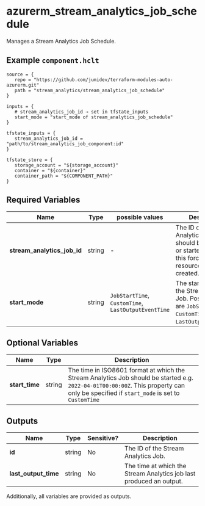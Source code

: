 # azurerm_stream_analytics_job_schedule

Manages a Stream Analytics Job Schedule.

## Example `component.hclt`

```hcl
source = {
   repo = "https://github.com/jumidev/terraform-modules-auto-azurerm.git" 
   path = "stream_analytics/stream_analytics_job_schedule" 
}

inputs = {
   # stream_analytics_job_id → set in tfstate_inputs
   start_mode = "start_mode of stream_analytics_job_schedule" 
}

tfstate_inputs = {
   stream_analytics_job_id = "path/to/stream_analytics_job_component:id" 
}

tfstate_store = {
   storage_account = "${storage_account}" 
   container = "${container}" 
   container_path = "${COMPONENT_PATH}" 
}

```

## Required Variables

| Name | Type |  possible values |  Description |
| ---- | --------- |  ----------- | ----------- |
| **stream_analytics_job_id** | string |  -  |  The ID of the Stream Analytics Job that should be scheduled or started. Changing this forces a new resource to be created. | 
| **start_mode** | string |  `JobStartTime`, `CustomTime`, `LastOutputEventTime`  |  The starting mode of the Stream Analytics Job. Possible values are `JobStartTime`, `CustomTime` and `LastOutputEventTime`. | 

## Optional Variables

| Name | Type |  Description |
| ---- | --------- |  ----------- |
| **start_time** | string |  The time in ISO8601 format at which the Stream Analytics Job should be started e.g. `2022-04-01T00:00:00Z`. This property can only be specified if `start_mode` is set to `CustomTime` | 



## Outputs

| Name | Type | Sensitive? | Description |
| ---- | ---- | --------- | --------- |
| **id** | string | No  | The ID of the Stream Analytics Job. | 
| **last_output_time** | string | No  | The time at which the Stream Analytics job last produced an output. | 

Additionally, all variables are provided as outputs.
